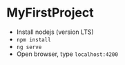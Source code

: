 # MyFirstProject

- Install nodejs (version LTS)
- `npm install`
- `ng serve`
- Open browser, type `localhost:4200`
